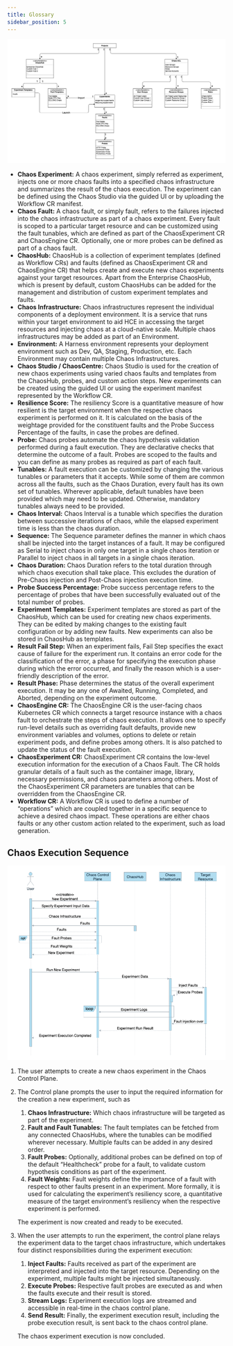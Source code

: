 ```yaml
---
title: Glossary
sidebar_position: 5
---
```

![Component Relationship](./static/component-relationship.png)

- **Chaos Experiment:** A chaos experiment, simply referred as experiment, injects one or more chaos faults into a specified chaos infrastructure and summarizes the result of the chaos execution. The experiment can be defined using the Chaos Studio via the guided UI or by uploading the Workflow CR manifest.
- **Chaos Fault:** A chaos fault, or simply fault, refers to the failures injected into the chaos infrastructure as part of a chaos experiment. Every fault is scoped to a particular target resource and can be customized using the fault tunables, which are defined as part of the ChaosExperiment CR and ChaosEngine CR. Optionally, one or more probes can be defined as part of a chaos fault.
- **ChaosHub:** ChaosHub is a collection of experiment templates (defined as Workflow CRs) and faults (defined as ChaosExperiment CR and ChaosEngine CR) that helps create and execute new chaos experiments against your target resources. Apart from the Enterprise ChaosHub, which is present by default, custom ChaosHubs can be added for the management and distribution of custom experiment templates and faults.
- **Chaos Infrastructure:** Chaos infrastructures represent the individual components of a deployment environment. It is a service that runs within your target environment to aid HCE in accessing the target resources and injecting chaos at a cloud-native scale. Multiple chaos infrastructures may be added as part of an Environment.
- **Environment:** A Harness environment represents your deployment environment such as Dev, QA, Staging, Production, etc. Each Environment may contain multiple Chaos Infrastructures.
- **Chaos Studio / ChaosCentre:** Chaos Studio is used for the creation of new chaos experiments using varied chaos faults and templates from the ChaosHub, probes, and custom action steps. New experiments can be created using the guided UI or using the experiment manifest represented by the Workflow CR.
- **Resilience Score:** The resiliency Score is a quantitative measure of how resilient is the target environment when the respective chaos experiment is performed on it. It is calculated on the basis of the weightage provided for the constituent faults and the Probe Success Percentage of the faults, in case the probes are defined.
- **Probe:** Chaos probes automate the chaos hypothesis validation performed during a fault execution. They are declarative checks that determine the outcome of a fault. Probes are scoped to the faults and you can define as many probes as required as part of each fault.
- **Tunables:** A fault execution can be customized by changing the various tunables or parameters that it accepts. While some of them are common across all the faults, such as the Chaos Duration, every fault has its own set of tunables. Wherever applicable, default tunables have been provided which may need to be updated. Otherwise, mandatory tunables always need to be provided.
- **Chaos Interval:** Chaos Interval is a tunable which specifies the duration between successive iterations of chaos, while the elapsed experiment time is less than the chaos duration.
- **Sequence:** The Sequence parameter defines the manner in which chaos shall be injected into the target instances of a fault. It may be configured as Serial to inject chaos in only one target in a single chaos iteration or Parallel to inject chaos in all targets in a single chaos iteration.
- **Chaos Duration:** Chaos Duration refers to the total duration through which chaos execution shall take place. This excludes the duration of Pre-Chaos injection and Post-Chaos injection execution time.
- **Probe Success Percentage:** Probe success percentage refers to the percentage of probes that have been successfully evaluated out of the total number of probes.
- **Experiment Templates:** Experiment templates are stored as part of the ChaosHub, which can be used for creating new chaos experiments. They can be edited by making changes to the existing fault configuration or by adding new faults. New experiments can also be stored in ChaosHub as templates.
- **Result Fail Step:** When an experiment fails, Fail Step specifies the exact cause of failure for the experiment run. It contains an error code for the classification of the error, a phase for specifying the execution phase during which the error occurred, and finally the reason which is a user-friendly description of the error.
- **Result Phase:** Phase determines the status of the overall experiment execution. It may be any one of Awaited, Running, Completed, and Aborted, depending on the experiment outcome.
- **ChaosEngine CR:** The ChaosEngine CR is the user-facing chaos Kubernetes CR which connects a target resource instance with a chaos fault to orchestrate the steps of chaos execution. It allows one to specify run-level details such as overriding fault defaults, provide new environment variables and volumes, options to delete or retain experiment pods, and define probes among others. It is also patched to update the status of the fault execution.
- **ChaosExperiment CR:** ChaosExperiment CR contains the low-level execution  information for the execution of a Chaos Fault. The CR holds granular details of a fault such as the container image, library, necessary permissions, and chaos parameters among others. Most of the ChaosExperiment CR parameters are tunables that can be overridden from the ChaosEngine CR.
- **Workflow CR:** A Workflow CR is used to define a number of “operations” which are coupled together in a specific sequence to achieve a desired chaos impact. These operations are either chaos faults or any other custom action related to the experiment, such as load generation.

## Chaos Execution Sequence
![Component Execution Sequence](./static/component-execution-sequence.png)

1. The user attempts to create a new chaos experiment in the Chaos Control Plane.
2. The Control plane prompts the user to input the required information for the creation a new experiment, such as
    1. **Chaos Infrastructure:** Which chaos infrastructure will be targeted as part of the experiment.
    2. **Fault and Fault Tunables:** The fault templates can be fetched from any connected ChaosHubs, where the tunables can be modified wherever necessary. Multiple faults can be added in any desired order.
    3. **Fault Probes:** Optionally, additional probes can be defined on top of the default “Healthcheck” probe for a fault, to validate custom hypothesis conditions as part of the experiment.
    4. **Fault Weights:** Fault weights define the importance of a fault with respect to other faults present in an experiment. More formally, it is used for calculating the experiment’s resiliency score, a quantitative measure of the target environment’s resiliency when the respective experiment is performed.

    The experiment is now created and ready to be executed.

3. When the user attempts to run the experiment, the control plane relays the experiment data to the target chaos infrastructure, which undertakes four distinct responsibilities during the experiment execution:
    1. **Inject Faults:** Faults received as part of the experiment are interpreted and injected into the target resource. Depending on the experiment, multiple faults might be injected simultaneously.
    2. **Execute Probes:** Respective fault probes are executed as and when the faults execute and their result is stored.
    3. **Stream Logs:** Experiment execution logs are streamed and accessible in real-time in the chaos control plane.
    4. **Send Result:** Finally, the experiment execution result, including the probe execution result, is sent back to the chaos control plane.

    The chaos experiment execution is now concluded.
